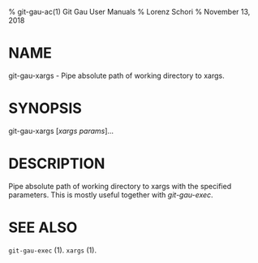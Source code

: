 % git-gau-ac(1) Git Gau User Manuals
% Lorenz Schori
% November 13, 2018

# NAME

git-gau-xargs - Pipe absolute path of working directory to xargs.

# SYNOPSIS

git-gau-xargs [*xargs params*]...

# DESCRIPTION

Pipe absolute path of working directory to xargs with the specified parameters.
This is mostly useful together with *git-gau-exec*.

# SEE ALSO

`git-gau-exec` (1).
`xargs` (1).
